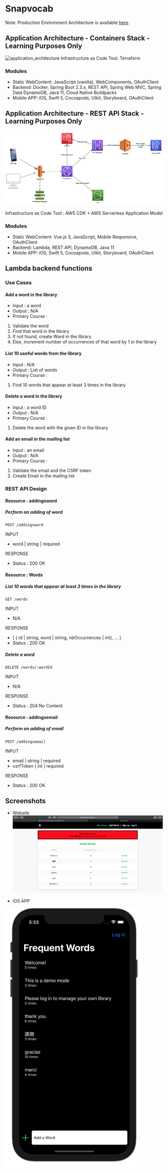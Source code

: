 # Snapvocab

Note: Production Environment Architecture is available [here](https://github.com/thecloudprofessional/snapvocab).

## Application Architecture - Containers Stack - Learning Purposes Only
![application_architecture](/misc/application_architecture_containers.png)
Infrastructure as Code Tool: Terraform

### Modules
* Static WebContent: JavaScript (vanilla), WebComponents, OAuthClient
* Backend: Docker, Spring Boot 2.3.x, REST API, Spring Web MVC, Spring Data DynamoDB, Java 11, Cloud Native Buildpacks
* Mobile APP: iOS, Swift 5, Cocoapods, UIkit, Storyboard, OAuthClient

## Application Architecture - REST API Stack - Learning Purposes Only
![application_architecture](/misc/application_architecture_serverless.png)

Infrastructure as Code Tool : AWS CDK + AWS Serverless Application Model

### Modules
* Static WebContent: Vue.js 3, JavaScript, Mobile Responsive, OAuthClient
* Backend: Lambda, REST API, DynamoDB, Java 11
* Mobile APP: iOS, Swift 5, Cocoapods, UIkit, Storyboard, OAuthClient

## Lambda backend functions
### Use Cases
#### Add a word in the library
* Input : a word
* Output : N/A
* Primary Course : 
1. Validate the word
2. Find that word in the library
3. If not found, create Word in the library
4. Else, increment number of occurrences of that word by 1 in the library

#### List 10 useful words from the library
* Input : N/A
* Output : List of words
* Primary Course :
1. Find 10 words that appear at least 3 times in the library

#### Delete a word in the library
* Input : a word ID
* Output : N/A
* Primary Course : 
1. Delete the word with the given ID in the library

#### Add an email in the mailing list
* Input : an email
* Output : N/A
* Primary Course : 
1. Validate the email and the CSRF token
2. Create Email in the mailing list

### REST API Design
#### Resource : addingsword
##### Perform an adding of word


`POST /addingsword`


INPUT
* word | string | required

RESPONSE
* Status : 200 OK

#### Resource : Words

##### List 10 words that appear at least 3 times in the library


`GET /words`


INPUT
* N/A

RESPONSE
* [ { id | string, word | string, nbOccurrences | int}, ... ]
* Status : 200 OK

##### Delete a word

`DELETE /words/:wordId`

INPUT
* N/A

RESPONSE
* Status : 204 No Content

#### Resource : addingsemail
##### Perform an adding of email


`POST /addingsemail`


INPUT
* email | string | required
* csrfToken | int | required

RESPONSE
* Status : 200 OK

## Screenshots
* Website
![snapvocab_webiste_screenshot](/misc/snapvocab_website.png)

* iOS APP

![snapvocab_ios_screenshot](/misc/snapvocab_ios.png)